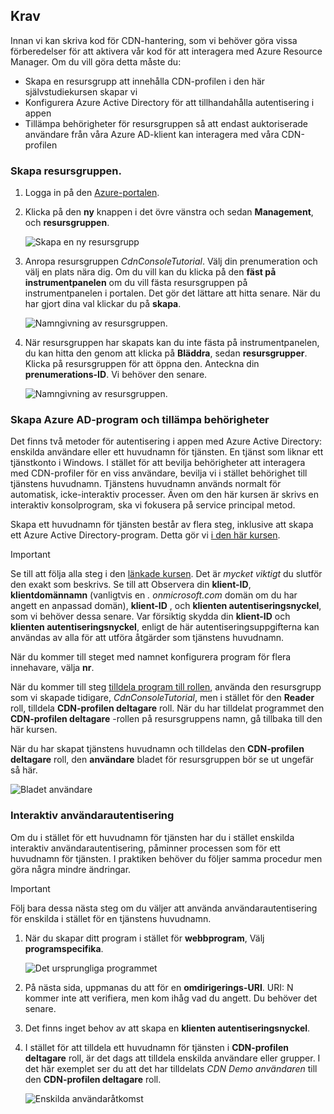 ## <a name="prerequisites"></a>Krav
Innan vi kan skriva kod för CDN-hantering, som vi behöver göra vissa förberedelser för att aktivera vår kod för att interagera med Azure Resource Manager.  Om du vill göra detta måste du:

* Skapa en resursgrupp att innehålla CDN-profilen i den här självstudiekursen skapar vi
* Konfigurera Azure Active Directory för att tillhandahålla autentisering i appen
* Tillämpa behörigheter för resursgruppen så att endast auktoriserade användare från våra Azure AD-klient kan interagera med våra CDN-profilen

### <a name="creating-the-resource-group"></a>Skapa resursgruppen.
1. Logga in på den [Azure-portalen](https://portal.azure.com).
2. Klicka på den **ny** knappen i det övre vänstra och sedan **Management**, och **resursgruppen**.

    ![Skapa en ny resursgrupp](./media/cdn-app-dev-prep/cdn-new-rg-1-include.png)
3. Anropa resursgruppen *CdnConsoleTutorial*.  Välj din prenumeration och välj en plats nära dig.  Om du vill kan du klicka på den **fäst på instrumentpanelen** om du vill fästa resursgruppen på instrumentpanelen i portalen.  Det gör det lättare att hitta senare.  När du har gjort dina val klickar du på **skapa**.

    ![Namngivning av resursgruppen.](./media/cdn-app-dev-prep/cdn-new-rg-2-include.png)
4. När resursgruppen har skapats kan du inte fästa på instrumentpanelen, du kan hitta den genom att klicka på **Bläddra**, sedan **resursgrupper**.  Klicka på resursgruppen för att öppna den.  Anteckna din **prenumerations-ID**.  Vi behöver den senare.

    ![Namngivning av resursgruppen.](./media/cdn-app-dev-prep/cdn-subscription-id-include.png)

### <a name="creating-the-azure-ad-application-and-applying-permissions"></a>Skapa Azure AD-program och tillämpa behörigheter
Det finns två metoder för autentisering i appen med Azure Active Directory: enskilda användare eller ett huvudnamn för tjänsten. En tjänst som liknar ett tjänstkonto i Windows.  I stället för att bevilja behörigheter att interagera med CDN-profiler för en viss användare, bevilja vi i stället behörighet till tjänstens huvudnamn.  Tjänstens huvudnamn används normalt för automatisk, icke-interaktiv processer.  Även om den här kursen är skrivs en interaktiv konsolprogram, ska vi fokusera på service principal metod.

Skapa ett huvudnamn för tjänsten består av flera steg, inklusive att skapa ett Azure Active Directory-program.  Detta gör vi [i den här kursen](../articles/resource-group-create-service-principal-portal.md).

> [!IMPORTANT]
> Se till att följa alla steg i den [länkade kursen](../articles/resource-group-create-service-principal-portal.md).  Det är *mycket viktigt* du slutför den exakt som beskrivs.  Se till att Observera din **klient-ID**, **klientdomännamn** (vanligtvis en *. onmicrosoft.com* domän om du har angett en anpassad domän), **klient-ID** , och **klienten autentiseringsnyckel**, som vi behöver dessa senare.  Var försiktig skydda din **klient-ID** och **klienten autentiseringsnyckel**, enligt de här autentiseringsuppgifterna kan användas av alla för att utföra åtgärder som tjänstens huvudnamn.
>
> När du kommer till steget med namnet konfigurera program för flera innehavare, välja **nr**.
>
> När du kommer till steg [tilldela program till rollen](../articles/azure-resource-manager/resource-group-create-service-principal-portal.md#assign-application-to-role), använda den resursgrupp som vi skapade tidigare, *CdnConsoleTutorial*, men i stället för den **Reader** roll, tilldela  **CDN-profilen deltagare** roll.  När du har tilldelat programmet den **CDN-profilen deltagare** -rollen på resursgruppens namn, gå tillbaka till den här kursen. 
>
>

När du har skapat tjänstens huvudnamn och tilldelas den **CDN-profilen deltagare** roll, den **användare** bladet för resursgruppen bör se ut ungefär så här.

![Bladet användare](./media/cdn-app-dev-prep/cdn-service-principal-include.png)

### <a name="interactive-user-authentication"></a>Interaktiv användarautentisering
Om du i stället för ett huvudnamn för tjänsten har du i stället enskilda interaktiv användarautentisering, påminner processen som för ett huvudnamn för tjänsten.  I praktiken behöver du följer samma procedur men göra några mindre ändringar.

> [!IMPORTANT]
> Följ bara dessa nästa steg om du väljer att använda användarautentisering för enskilda i stället för en tjänstens huvudnamn.
>
>

1. När du skapar ditt program i stället för **webbprogram**, Välj **programspecifika**.

    ![Det ursprungliga programmet](./media/cdn-app-dev-prep/cdn-native-application-include.png)
2. På nästa sida, uppmanas du att för en **omdirigerings-URI**.  URI: N kommer inte att verifiera, men kom ihåg vad du angett.  Du behöver det senare.
3. Det finns inget behov av att skapa en **klienten autentiseringsnyckel**.
4. I stället för att tilldela ett huvudnamn för tjänsten i **CDN-profilen deltagare** roll, är det dags att tilldela enskilda användare eller grupper.  I det här exemplet ser du att det har tilldelats *CDN Demo användaren* till den **CDN-profilen deltagare** roll.  

    ![Enskilda användaråtkomst](./media/cdn-app-dev-prep/cdn-aad-user-include.png)
